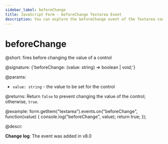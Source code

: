 ```yaml
---
sidebar_label: beforeChange
title: JavaScript Form - beforeChange Textarea Event 
description: You can explore the beforeChange event of the Textarea control of Form in the documentation of the DHTMLX JavaScript UI library. Browse developer guides and API reference, try out code examples and live demos, and download a free 30-day evaluation version of DHTMLX Suite.
---
```


# beforeChange

@short: fires before changing the value of a control

@signature: {'beforeChange: (value: string) => boolean | void;'}

@params:
- `value: string` - the value to be set for the control

@returns:
Return `false` to prevent changing the value of the control; otherwise, `true`.

@example:
form.getItem("textarea").events.on("beforeChange", function(value) {
    console.log("beforeChange", value);
    return true;
});

@descr:

**Change log**: The event was added in v8.0
